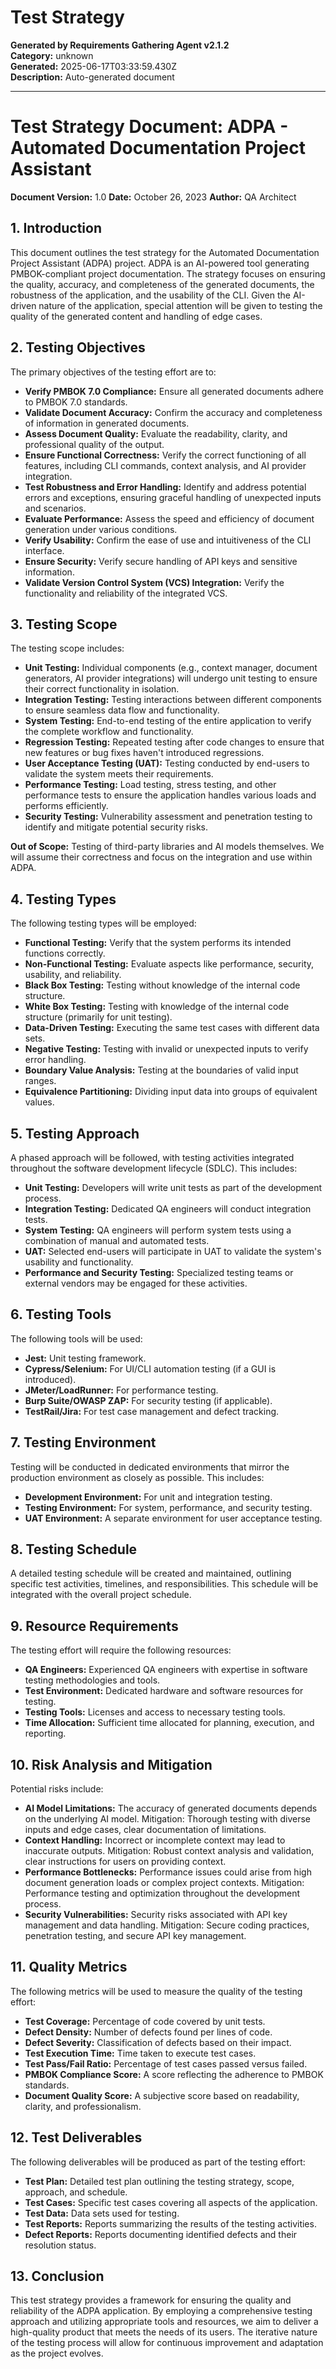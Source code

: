 # Test Strategy

**Generated by Requirements Gathering Agent v2.1.2**  
**Category:** unknown  
**Generated:** 2025-06-17T03:33:59.430Z  
**Description:** Auto-generated document

---

# Test Strategy Document: ADPA - Automated Documentation Project Assistant

**Document Version:** 1.0
**Date:** October 26, 2023
**Author:** QA Architect


## 1. Introduction

This document outlines the test strategy for the Automated Documentation Project Assistant (ADPA) project.  ADPA is an AI-powered tool generating PMBOK-compliant project documentation. The strategy focuses on ensuring the quality, accuracy, and completeness of the generated documents, the robustness of the application, and the usability of the CLI.  Given the AI-driven nature of the application, special attention will be given to testing the quality of the generated content and handling of edge cases.

## 2. Testing Objectives

The primary objectives of the testing effort are to:

* **Verify PMBOK 7.0 Compliance:** Ensure all generated documents adhere to PMBOK 7.0 standards.
* **Validate Document Accuracy:** Confirm the accuracy and completeness of information in generated documents.
* **Assess Document Quality:** Evaluate the readability, clarity, and professional quality of the output.
* **Ensure Functional Correctness:** Verify the correct functioning of all features, including CLI commands, context analysis, and AI provider integration.
* **Test Robustness and Error Handling:** Identify and address potential errors and exceptions, ensuring graceful handling of unexpected inputs and scenarios.
* **Evaluate Performance:** Assess the speed and efficiency of document generation under various conditions.
* **Verify Usability:** Confirm the ease of use and intuitiveness of the CLI interface.
* **Ensure Security:** Verify secure handling of API keys and sensitive information.
* **Validate Version Control System (VCS) Integration:** Verify the functionality and reliability of the integrated VCS.


## 3. Testing Scope

The testing scope includes:

* **Unit Testing:**  Individual components (e.g., context manager, document generators, AI provider integrations) will undergo unit testing to ensure their correct functionality in isolation.
* **Integration Testing:** Testing interactions between different components to ensure seamless data flow and functionality.
* **System Testing:** End-to-end testing of the entire application to verify the complete workflow and functionality.
* **Regression Testing:**  Repeated testing after code changes to ensure that new features or bug fixes haven't introduced regressions.
* **User Acceptance Testing (UAT):**  Testing conducted by end-users to validate the system meets their requirements.
* **Performance Testing:** Load testing, stress testing, and other performance tests to ensure the application handles various loads and performs efficiently.
* **Security Testing:**  Vulnerability assessment and penetration testing to identify and mitigate potential security risks.


**Out of Scope:**  Testing of third-party libraries and AI models themselves.  We will assume their correctness and focus on the integration and use within ADPA.


## 4. Testing Types

The following testing types will be employed:

* **Functional Testing:** Verify that the system performs its intended functions correctly.
* **Non-Functional Testing:** Evaluate aspects like performance, security, usability, and reliability.
* **Black Box Testing:** Testing without knowledge of the internal code structure.
* **White Box Testing:** Testing with knowledge of the internal code structure (primarily for unit testing).
* **Data-Driven Testing:** Executing the same test cases with different data sets.
* **Negative Testing:**  Testing with invalid or unexpected inputs to verify error handling.
* **Boundary Value Analysis:** Testing at the boundaries of valid input ranges.
* **Equivalence Partitioning:** Dividing input data into groups of equivalent values.


## 5. Testing Approach

A phased approach will be followed, with testing activities integrated throughout the software development lifecycle (SDLC). This includes:

* **Unit Testing:** Developers will write unit tests as part of the development process.
* **Integration Testing:** Dedicated QA engineers will conduct integration tests.
* **System Testing:**  QA engineers will perform system tests using a combination of manual and automated tests.
* **UAT:** Selected end-users will participate in UAT to validate the system's usability and functionality.
* **Performance and Security Testing:** Specialized testing teams or external vendors may be engaged for these activities.


## 6. Testing Tools

The following tools will be used:

* **Jest:** Unit testing framework.
* **Cypress/Selenium:**  For UI/CLI automation testing (if a GUI is introduced).
* **JMeter/LoadRunner:**  For performance testing.
* **Burp Suite/OWASP ZAP:** For security testing (if applicable).
* **TestRail/Jira:** For test case management and defect tracking.


## 7. Testing Environment

Testing will be conducted in dedicated environments that mirror the production environment as closely as possible. This includes:

* **Development Environment:** For unit and integration testing.
* **Testing Environment:** For system, performance, and security testing.
* **UAT Environment:** A separate environment for user acceptance testing.


## 8. Testing Schedule

A detailed testing schedule will be created and maintained, outlining specific test activities, timelines, and responsibilities.  This schedule will be integrated with the overall project schedule.

## 9. Resource Requirements

The testing effort will require the following resources:

* **QA Engineers:** Experienced QA engineers with expertise in software testing methodologies and tools.
* **Test Environment:** Dedicated hardware and software resources for testing.
* **Testing Tools:** Licenses and access to necessary testing tools.
* **Time Allocation:** Sufficient time allocated for planning, execution, and reporting.


## 10. Risk Analysis and Mitigation

Potential risks include:

* **AI Model Limitations:**  The accuracy of generated documents depends on the underlying AI model.  Mitigation: Thorough testing with diverse inputs and edge cases, clear documentation of limitations.
* **Context Handling:** Incorrect or incomplete context may lead to inaccurate outputs. Mitigation: Robust context analysis and validation, clear instructions for users on providing context.
* **Performance Bottlenecks:**  Performance issues could arise from high document generation loads or complex project contexts. Mitigation: Performance testing and optimization throughout the development process.
* **Security Vulnerabilities:**  Security risks associated with API key management and data handling. Mitigation: Secure coding practices, penetration testing, and secure API key management.


## 11. Quality Metrics

The following metrics will be used to measure the quality of the testing effort:

* **Test Coverage:** Percentage of code covered by unit tests.
* **Defect Density:** Number of defects found per lines of code.
* **Defect Severity:** Classification of defects based on their impact.
* **Test Execution Time:** Time taken to execute test cases.
* **Test Pass/Fail Ratio:** Percentage of test cases passed versus failed.
* **PMBOK Compliance Score:** A score reflecting the adherence to PMBOK standards.
* **Document Quality Score:** A subjective score based on readability, clarity, and professionalism.


## 12. Test Deliverables

The following deliverables will be produced as part of the testing effort:

* **Test Plan:** Detailed test plan outlining the testing strategy, scope, approach, and schedule.
* **Test Cases:** Specific test cases covering all aspects of the application.
* **Test Data:** Data sets used for testing.
* **Test Reports:** Reports summarizing the results of the testing activities.
* **Defect Reports:** Reports documenting identified defects and their resolution status.


## 13. Conclusion

This test strategy provides a framework for ensuring the quality and reliability of the ADPA application. By employing a comprehensive testing approach and utilizing appropriate tools and resources, we aim to deliver a high-quality product that meets the needs of its users.  The iterative nature of the testing process will allow for continuous improvement and adaptation as the project evolves.

